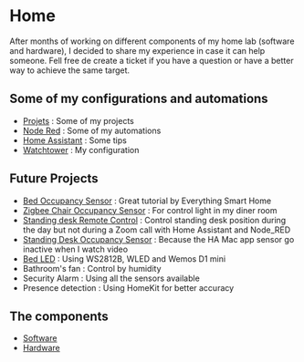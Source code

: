 # Home
After months of working on different components of my home lab (software and hardware), I decided to share my experience in case it can help someone. Fell free de create a ticket if you have a question or have a better way to achieve the same target.


## Some of my configurations and automations ##

- [Projets](Projects) : Some of my projects
- [Node Red](NodeRed) : Some of my automations
- [Home Assistant](HomeAssistant) : Some tips
- [Watchtower](Watchtower) : My configuration


## Future Projects ##

- [Bed Occupancy Sensor](https://everythingsmarthome.co.uk/howto/building-a-bed-occupancy-sensor-for-home-assistant/) : Great tutorial by Everything Smart Home
- [Zigbee Chair Occupancy Sensor](https://community.home-assistant.io/t/diy-zigbee-chair-occupancy-sensor/239517) : For control light in my diner room
- [Standing desk Remote Control](https://hackaday.io/project/164931-standing-desk-remote-control) : Control standing desk position during the day but not during a Zoom call with Home Assistant and Node_RED
- [Standing Desk Occupancy Sensor](https://hackaday.io/project/20540-desk-buddy) : Because the HA Mac app sensor go inactive when I watch video
- [Bed LED](https://blog.ktz.me/home-assistant-smart-leds-using-wled-and-esp8266) : Using WS2812B, WLED and Wemos D1 mini
- Bathroom's fan : Control by humidity
- Security Alarm : Using all the sensors available
- Presence detection : Using HomeKit for better accuracy


## The components ##

- [Software](software.md)
- [Hardware](hardware.md)
